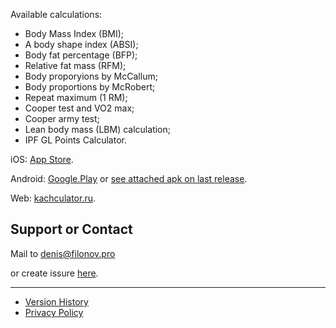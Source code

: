 Available calculations: 
- Body Mass Index (BMI);
- A body shape index (ABSI);
- Body fat percentage (BFP);
- Relative fat mass (RFM);
- Body proporyions by McCallum;
- Body proportions by McRobert;
- Repeat maximum (1 RM);
- Cooper test and VO2 max;
- Cooper army test;
- Lean body mass (LBM) calculation;
- IPF GL Points Calculator.

iOS: [App Store](https://apps.apple.com/se/app/kachculator/id1537243397?l=en).

Android: [Google.Play](https://play.google.com/store/apps/details?id=pro.filonov.kachkulator) or [see attached apk on last release](https://github.com/filonov/kachculator/releases).

Web: [kachculator.ru](https://kachculator.ru).

## Support or Contact

Mail to [denis@filonov.pro](mailto://denis@filonov.pro)

or create issure [here](https://github.com/filonov/kachculator/issues).

---

- [Version History](history.md) 
- [Privacy Policy](privacy.md)

